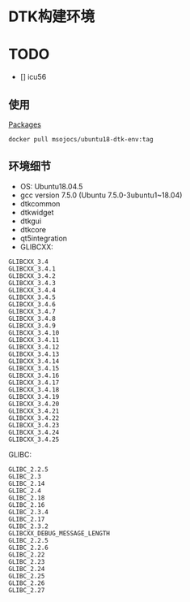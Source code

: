 # DTK构建环境

# TODO

 - [] icu56

## 使用

[Packages](https://github.com/users/msojocs/packages/container/package/ubuntu-dtk-environment)

`docker pull msojocs/ubuntu18-dtk-env:tag`

## 环境细节

 - OS: Ubuntu18.04.5
 - gcc version 7.5.0 (Ubuntu 7.5.0-3ubuntu1~18.04)
 - dtkcommon
 - dtkwidget
 - dtkgui
 - dtkcore
 - qt5integration
 - GLIBCXX:
```
GLIBCXX_3.4
GLIBCXX_3.4.1
GLIBCXX_3.4.2
GLIBCXX_3.4.3
GLIBCXX_3.4.4
GLIBCXX_3.4.5
GLIBCXX_3.4.6
GLIBCXX_3.4.7
GLIBCXX_3.4.8
GLIBCXX_3.4.9
GLIBCXX_3.4.10
GLIBCXX_3.4.11
GLIBCXX_3.4.12
GLIBCXX_3.4.13
GLIBCXX_3.4.14
GLIBCXX_3.4.15
GLIBCXX_3.4.16
GLIBCXX_3.4.17
GLIBCXX_3.4.18
GLIBCXX_3.4.19
GLIBCXX_3.4.20
GLIBCXX_3.4.21
GLIBCXX_3.4.22
GLIBCXX_3.4.23
GLIBCXX_3.4.24
GLIBCXX_3.4.25
```

GLIBC:
```
GLIBC_2.2.5
GLIBC_2.3
GLIBC_2.14
GLIBC_2.4
GLIBC_2.18
GLIBC_2.16
GLIBC_2.3.4
GLIBC_2.17
GLIBC_2.3.2
GLIBCXX_DEBUG_MESSAGE_LENGTH
GLIBC_2.2.5
GLIBC_2.2.6
GLIBC_2.22
GLIBC_2.23
GLIBC_2.24
GLIBC_2.25
GLIBC_2.26
GLIBC_2.27
 ```
